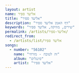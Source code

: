 ```yaml
---
layout: artist
name: אליעד ספיר
title: "אליעד ספיר"
description: "דף האמן אליעד ספיר"
keywords: "שירים, מוזיקה, אליעד ספיר"
permalink: /artists/אליעד-ספיר/
redirect_from:
  - /artists/list/אליעד ספיר
songs:
  - number: "56102"
    name: "זה לטובה - מזרחי"
    album: "סינגלים"
    artist: "אליעד ספיר"
---
```


